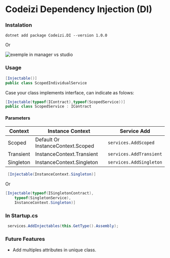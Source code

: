# Codeizi Dependency Injection (DI)

### Instalation

```
dotnet add package Codeizi.DI --version 1.0.0
````

Or

![exemple in manager vs studio](https://github.com/JDouglasMendes/di-helper/blob/master/ManagerDINuget.jpg?raw=tru)


### Usage

```C#
[Injectable()]
public class ScopedIndividualService
```
Case your class implements interface, can indicate as folows:

```C#
[Injectable(typeof(IContract),typeof(ScopedService))]
public class ScopedService : IContract
```

#### Parameters

Context   | Instance Context                   | Service Add
----------|------------------------------------|----------------------
Scoped    |Default Or InstanceContext.Scoped   | `services.AddScoped`
Transient |InstanceContext.Transient           | `services.AddTransient`
Singleton |InstanceContext.Singleton           | `services.AddSingleton`


```C#
 [Injectable(InstanceContext.Singleton)] 
```
Or

```C#
[Injectable(typeof(ISingletonContract),
    typeof(SingletonService),
    InstanceContext.Singleton)]
```

### In Startup.cs

```C#
 services.AddInjectables(this.GetType().Assembly);
```

### Future Features

- Add multiples attributes in unique class.
